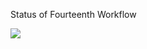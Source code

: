 Status of Fourteenth Workflow

<img src="https://github.com/frolbel/github-actions/actions/workflows/fourteenth-workflow.yml/badge.svg?branch=main" />
